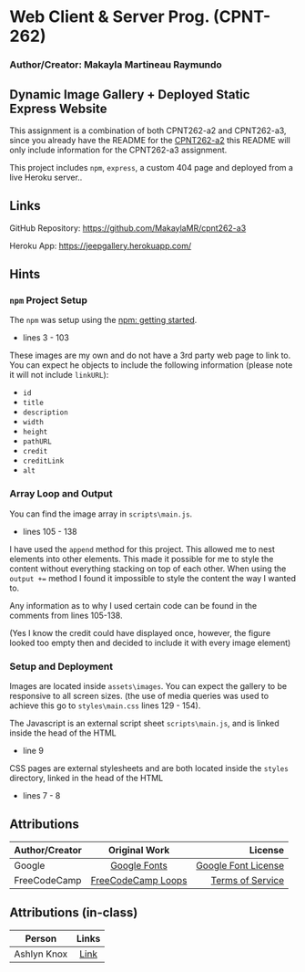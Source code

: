 # Web Client & Server Prog. (CPNT-262)

### Author/Creator: Makayla Martineau Raymundo

## Dynamic Image Gallery + Deployed Static Express Website
This assignment is a combination of both CPNT262-a2 and CPNT262-a3, since you already have the README for the [CPNT262-a2](https://github.com/MakaylaMR/cpnt262-a2) this README will only include information for the CPNT262-a3 assignment.

This project includes `npm`, `express`, a custom 404 page and deployed from a live Heroku server..

## Links

GitHub Repository: https://github.com/MakaylaMR/cpnt262-a3

Heroku App: https://jeepgallery.herokuapp.com/

## Hints

### `npm` Project Setup

The `npm` was setup using the [npm: getting started](https://gist.github.com/acidtone/d57f41d7c18d0d198263c7bc3ab230e3).


- lines 3 - 103

These images are my own and do not have a 3rd party web page to link to. You can expect he objects to include the following information (please note it will not include `linkURL`):

- `id`
- `title`
- `description`
- `width`
- `height`
- `pathURL`
- `credit`
- `creditLink`
- `alt`

### Array Loop and Output

You can find the image array in `scripts\main.js`.

- lines 105 - 138

I have used the `append` method for this project. This allowed me to nest elements into other elements. This made it possible for me to style the content without everything stacking on top of each other. When using the `output +=` method I found it impossible to style the content the way I wanted to.

Any information as to why I used certain code can be found in the comments from lines 105-138.

(Yes I know the credit could have displayed once, however, the figure looked too empty then and decided to include it with every image element)

### Setup and Deployment

Images are located inside `assets\images`. You can expect the gallery to be responsive to all screen sizes. (the use of media queries was used to achieve this go to `styles\main.css` lines 129 - 154).

The Javascript is an external script sheet `scripts\main.js`, and is linked inside the head of the HTML

- line 9

CSS pages are external stylesheets and are both located inside the `styles` directory, linked in the head of the HTML

- lines 7 - 8

## Attributions

| Author/Creator |                                              Original Work                                               |                                                                 License |
| -------------- | :------------------------------------------------------------------------------------------------------: | ----------------------------------------------------------------------: |
| Google         |                    [Google Fonts](https://fonts.google.com/?preview.text_type=custom)                    |             [Google Font License](https://fonts.google.com/attribution) |
| FreeCodeCamp   | [FreeCodeCamp Loops](https://forum.freecodecamp.org/t/its-this-a-good-way-to-create-a-image-loop/323175) | [Terms of Service](https://www.freecodecamp.org/news/terms-of-service/) |

## Attributions (in-class)

| Person      |                                  Links                                   |
| ----------- | :----------------------------------------------------------------------: |
| Ashlyn Knox | [Link](https://github.com/ashlyn-knox/js-sandbox/blob/main/gallery.html) |